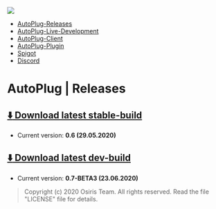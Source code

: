 ![](https://rapidus-info.webnode.com/_files/200000003-4d08d4d08f/AutoPlug%20GitHub%20Header%20800x80.png)
- [AutoPlug-Releases](https://github.com/Osiris-Team/AutoPlug-Releases)
- [AutoPlug-Live-Development](https://trello.com/b/zC8MKgEe/autoplug-development)
- [AutoPlug-Client](https://github.com/Osiris-Team/AutoPlug-Client)
- [AutoPlug-Plugin](https://github.com/Osiris-Team/AutoPlug-Plugin)
- [Spigot](https://www.spigotmc.org/members/osiristeam.935748/)
- [Discord](https://discord.com/invite/GGNmtCC)

# AutoPlug | Releases
## [ :arrow_down: Download latest stable-build](https://github.com/Osiris-Team/AutoPlug-Releases/raw/master/autoplug-latest.zip)
- Current version: **0.6 (29.05.2020)**

## [ :arrow_down: Download latest dev-build](https://github.com/Osiris-Team/AutoPlug-Releases/raw/master/dev-builds/autoplug-v0.7-BETA-3.zip)
- Current version: **0.7-BETA3 (23.06.2020)**
 
 
 > Copyright (c) 2020 Osiris Team. All rights reserved. Read the file "LICENSE" file for details.
